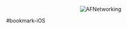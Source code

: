 <p align="center" >
<img src="https://raw.githubusercontent.com/zhangkeqingc/bookmark/master/Sources/鸡年.png" alt="AFNetworking" title="AFNetworking">
</p>

#bookmark-iOS


